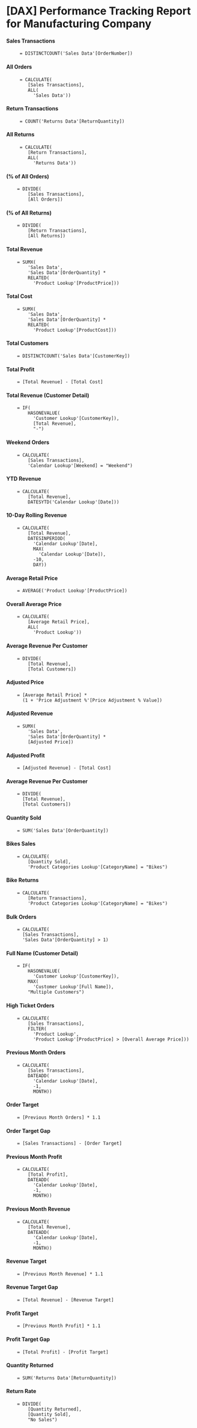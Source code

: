 # [DAX] Performance Tracking Report for Manufacturing Company


#### Sales Transactions 

         = DISTINCTCOUNT('Sales Data'[OrderNumber])

#### All Orders
       
         = CALCULATE(
            [Sales Transactions],
            ALL(
              'Sales Data')) 
         
#### Return Transactions

         = COUNT('Returns Data'[ReturnQuantity])

#### All Returns

         = CALCULATE(
            [Return Transactions],
            ALL(
              'Returns Data')) 
     
#### (% of All Orders)

        = DIVIDE(
            [Sales Transactions],
            [All Orders])

#### (% of All Returns)

        = DIVIDE(
            [Return Transactions],
            [All Returns])

#### Total Revenue

        = SUMX(
            'Sales Data',
            'Sales Data'[OrderQuantity] * 
            RELATED(
              'Product Lookup'[ProductPrice]))

#### Total Cost

        = SUMX(
            'Sales Data',
            'Sales Data'[OrderQuantity] * 
            RELATED(
              'Product Lookup'[ProductCost]))

#### Total Customers

        = DISTINCTCOUNT('Sales Data'[CustomerKey])

#### Total Profit

        = [Total Revenue] - [Total Cost]

#### Total Revenue (Customer Detail)

        = IF(
            HASONEVALUE(
              'Customer Lookup'[CustomerKey]),
              [Total Revenue],
              "-")

#### Weekend Orders

        = CALCULATE(
            [Sales Transactions],
            'Calendar Lookup'[Weekend] = "Weekend")

#### YTD Revenue

        = CALCULATE(
            [Total Revenue],
            DATESYTD('Calendar Lookup'[Date]))

#### 10-Day Rolling Revenue

        = CALCULATE(
            [Total Revenue],
            DATESINPERIOD(
              'Calendar Lookup'[Date],
              MAX(
                'Calendar Lookup'[Date]),
              -10,
              DAY))

#### Average Retail Price

        = AVERAGE('Product Lookup'[ProductPrice])

#### Overall Average Price

        = CALCULATE(
            [Average Retail Price],
            ALL(
              'Product Lookup'))

#### Average Revenue Per Customer

        = DIVIDE(
            [Total Revenue],
            [Total Customers])

#### Adjusted Price

        = [Average Retail Price] * 
          (1 + 'Price Adjustment %'[Price Adjustment % Value])

#### Adjusted Revenue

        = SUMX(
            'Sales Data',
            'Sales Data'[OrderQuantity] * 
            [Adjusted Price])
            
#### Adjusted Profit

        = [Adjusted Revenue] - [Total Cost]

#### Average Revenue Per Customer

        = DIVIDE(
          [Total Revenue],
          [Total Customers])

#### Quantity Sold 

        = SUM('Sales Data'[OrderQuantity])

#### Bikes Sales
        
        = CALCULATE(
            [Quantity Sold],
            'Product Categories Lookup'[CategoryName] = "Bikes")

#### Bike Returns 
        
        = CALCULATE(
            [Return Transactions],
            'Product Categories Lookup'[CategoryName] = "Bikes")

#### Bulk Orders 

        = CALCULATE(
          [Sales Transactions],
          'Sales Data'[OrderQuantity] > 1)

#### Full Name (Customer Detail) 

        = IF(
            HASONEVALUE(
              'Customer Lookup'[CustomerKey]),
            MAX(
              'Customer Lookup'[Full Name]),
            "Multiple Customers")

#### High Ticket Orders

        = CALCULATE(
            [Sales Transactions],
            FILTER(
              'Product Lookup',
              'Product Lookup'[ProductPrice] > [Overall Average Price]))

#### Previous Month Orders 

        = CALCULATE(
            [Sales Transactions],
            DATEADD(
              'Calendar Lookup'[Date],
              -1,
              MONTH))

#### Order Target 
        
        = [Previous Month Orders] * 1.1

#### Order Target Gap 

        = [Sales Transactions] - [Order Target]

#### Previous Month Profit 

        = CALCULATE(
            [Total Profit],
            DATEADD(
              'Calendar Lookup'[Date],
              -1,
              MONTH))

#### Previous Month Revenue 

        = CALCULATE(
            [Total Revenue],
            DATEADD(
              'Calendar Lookup'[Date],
              -1,
              MONTH))

#### Revenue Target 

        = [Previous Month Revenue] * 1.1

#### Revenue Target Gap 

        = [Total Revenue] - [Revenue Target]

#### Profit Target 

        = [Previous Month Profit] * 1.1

#### Profit Target Gap 

        = [Total Profit] - [Profit Target]

#### Quantity Returned 

        = SUM('Returns Data'[ReturnQuantity])

#### Return Rate 

        = DIVIDE(
            [Quantity Returned],
            [Quantity Sold], 
            "No Sales")
